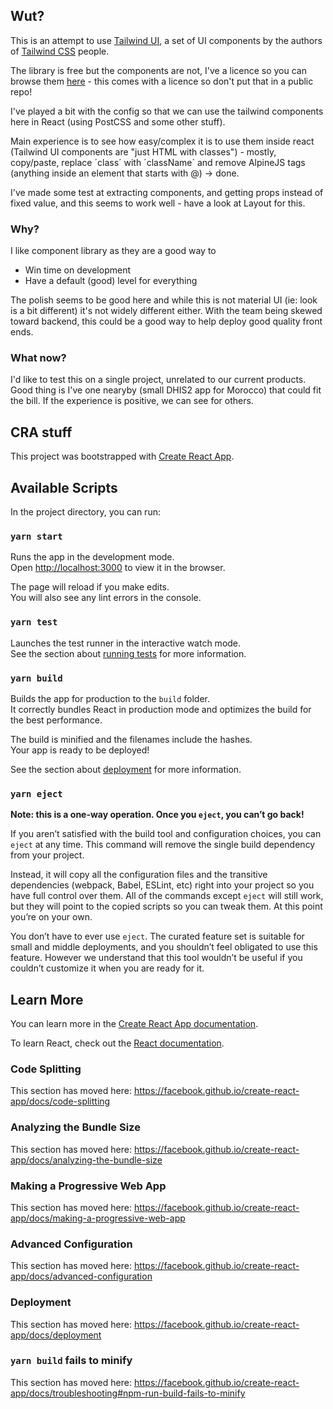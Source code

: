 
## Wut?

This is an attempt to use [Tailwind UI](http://tailwindui.com), a set of UI components by the authors of [Tailwind CSS](http://tailwindcss.com) people.

The library is free but the components are not, I've a licence so you can browse them [here](https://bluesquare.1password.com/vaults/dnrtxul33sdl2cybttuxvv3g7a/allitems/ahag75vzk4a5kuslhv2gikl2r4/) - this comes with a licence so don't put that in a public repo!

I've played a bit with the config so that we can use the tailwind components here in React (using PostCSS and some other stuff).

Main experience is to see how easy/complex it is to use them inside react (Tailwind UI components are "just HTML with classes") - mostly, copy/paste, replace ´class´ with ´className´ and remove AlpineJS tags (anything inside an element that starts with @) -> done.

I've made some test at extracting components, and getting props instead of fixed value, and this seems to work well - have a look at Layout for this.

### Why?

I like component library as they are a good way to 

* Win time on development
* Have a default (good) level for everything

The polish seems to be good here and while this is not material UI (ie: look is a bit different) it's not widely different either. With the team being skewed toward backend, this could be a good way to help deploy good quality front ends.

### What now?

I'd like to test this on a single project, unrelated to our current products. Good thing is I've one nearyby (small DHIS2 app for Morocco) that could fit the bill. If the experience is positive, we can see for others.

## CRA stuff

This project was bootstrapped with [Create React App](https://github.com/facebook/create-react-app).

## Available Scripts

In the project directory, you can run:

### `yarn start`

Runs the app in the development mode.<br />
Open [http://localhost:3000](http://localhost:3000) to view it in the browser.

The page will reload if you make edits.<br />
You will also see any lint errors in the console.

### `yarn test`

Launches the test runner in the interactive watch mode.<br />
See the section about [running tests](https://facebook.github.io/create-react-app/docs/running-tests) for more information.

### `yarn build`

Builds the app for production to the `build` folder.<br />
It correctly bundles React in production mode and optimizes the build for the best performance.

The build is minified and the filenames include the hashes.<br />
Your app is ready to be deployed!

See the section about [deployment](https://facebook.github.io/create-react-app/docs/deployment) for more information.

### `yarn eject`

**Note: this is a one-way operation. Once you `eject`, you can’t go back!**

If you aren’t satisfied with the build tool and configuration choices, you can `eject` at any time. This command will remove the single build dependency from your project.

Instead, it will copy all the configuration files and the transitive dependencies (webpack, Babel, ESLint, etc) right into your project so you have full control over them. All of the commands except `eject` will still work, but they will point to the copied scripts so you can tweak them. At this point you’re on your own.

You don’t have to ever use `eject`. The curated feature set is suitable for small and middle deployments, and you shouldn’t feel obligated to use this feature. However we understand that this tool wouldn’t be useful if you couldn’t customize it when you are ready for it.

## Learn More

You can learn more in the [Create React App documentation](https://facebook.github.io/create-react-app/docs/getting-started).

To learn React, check out the [React documentation](https://reactjs.org/).

### Code Splitting

This section has moved here: https://facebook.github.io/create-react-app/docs/code-splitting

### Analyzing the Bundle Size

This section has moved here: https://facebook.github.io/create-react-app/docs/analyzing-the-bundle-size

### Making a Progressive Web App

This section has moved here: https://facebook.github.io/create-react-app/docs/making-a-progressive-web-app

### Advanced Configuration

This section has moved here: https://facebook.github.io/create-react-app/docs/advanced-configuration

### Deployment

This section has moved here: https://facebook.github.io/create-react-app/docs/deployment

### `yarn build` fails to minify

This section has moved here: https://facebook.github.io/create-react-app/docs/troubleshooting#npm-run-build-fails-to-minify

